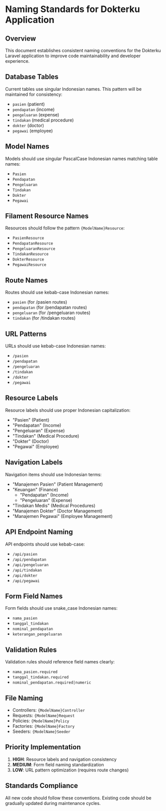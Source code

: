 # Naming Standards for Dokterku Application

## Overview
This document establishes consistent naming conventions for the Dokterku Laravel application to improve code maintainability and developer experience.

## Database Tables
Current tables use singular Indonesian names. This pattern will be maintained for consistency:
- `pasien` (patient)
- `pendapatan` (income)
- `pengeluaran` (expense)
- `tindakan` (medical procedure)
- `dokter` (doctor)
- `pegawai` (employee)

## Model Names
Models should use singular PascalCase Indonesian names matching table names:
- `Pasien`
- `Pendapatan`
- `Pengeluaran`
- `Tindakan`
- `Dokter`
- `Pegawai`

## Filament Resource Names
Resources should follow the pattern `{ModelName}Resource`:
- `PasienResource`
- `PendapatanResource`
- `PengeluaranResource`
- `TindakanResource`
- `DokterResource`
- `PegawaiResource`

## Route Names
Routes should use kebab-case Indonesian names:
- `pasien` (for /pasien routes)
- `pendapatan` (for /pendapatan routes)
- `pengeluaran` (for /pengeluaran routes)
- `tindakan` (for /tindakan routes)

## URL Patterns
URLs should use kebab-case Indonesian names:
- `/pasien`
- `/pendapatan`
- `/pengeluaran`
- `/tindakan`
- `/dokter`
- `/pegawai`

## Resource Labels
Resource labels should use proper Indonesian capitalization:
- "Pasien" (Patient)
- "Pendapatan" (Income)
- "Pengeluaran" (Expense)
- "Tindakan" (Medical Procedure)
- "Dokter" (Doctor)
- "Pegawai" (Employee)

## Navigation Labels
Navigation items should use Indonesian terms:
- "Manajemen Pasien" (Patient Management)
- "Keuangan" (Finance)
  - "Pendapatan" (Income)
  - "Pengeluaran" (Expense)
- "Tindakan Medis" (Medical Procedures)
- "Manajemen Dokter" (Doctor Management)
- "Manajemen Pegawai" (Employee Management)

## API Endpoint Naming
API endpoints should use kebab-case:
- `/api/pasien`
- `/api/pendapatan`
- `/api/pengeluaran`
- `/api/tindakan`
- `/api/dokter`
- `/api/pegawai`

## Form Field Names
Form fields should use snake_case Indonesian names:
- `nama_pasien`
- `tanggal_tindakan`
- `nominal_pendapatan`
- `keterangan_pengeluaran`

## Validation Rules
Validation rules should reference field names clearly:
- `nama_pasien.required`
- `tanggal_tindakan.required`
- `nominal_pendapatan.required|numeric`

## File Naming
- Controllers: `{ModelName}Controller`
- Requests: `{ModelName}Request`
- Policies: `{ModelName}Policy`
- Factories: `{ModelName}Factory`
- Seeders: `{ModelName}Seeder`

## Priority Implementation
1. **HIGH**: Resource labels and navigation consistency
2. **MEDIUM**: Form field naming standardization
3. **LOW**: URL pattern optimization (requires route changes)

## Standards Compliance
All new code should follow these conventions. Existing code should be gradually updated during maintenance cycles.